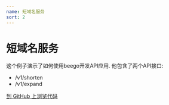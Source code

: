 ```yaml
---
name: 短域名服务
sort: 2
---
```


# 短域名服务

这个例子演示了如何使用beego开发API应用. 他包含了两个API接口:

* /v1/shorten
* /v1/expand

[到 GitHub 上浏览代码](https://github.com/beego/samples/tree/master/shorturl)
